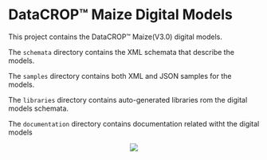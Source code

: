 # DataCROP&#8482; Maize Digital Models
This project contains the DataCROP&#8482; Maize(V3.0) digital models.


The `schemata` directory contains the XML schemata that describe the models.

The `samples` directory contains both XML and JSON samples for the models.

The `libraries` directory contains auto-generated libraries rom the digital models schemata.

The `documentation` directory contains documentation related witht the digital models


<p align="center">

  <img src="https://img.freepik.com/premium-vector/cute-red-panda-construction-worker-cartoon_471222-1406.jpg?w=500" />

</p>
